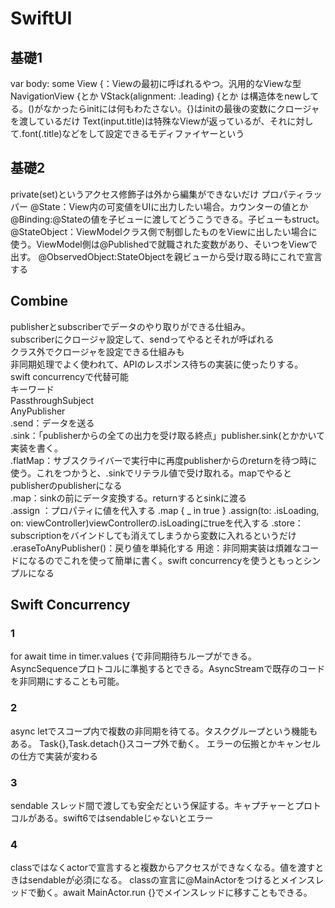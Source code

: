 # SwiftUI
## 基礎1
var body: some View {：Viewの最初に呼ばれるやつ。汎用的なViewな型
NavigationView {とか
VStack(alignment: .leading) {とか
は構造体をnewしてる。()がなかったらinitには何もわたさない。{}はinitの最後の変数にクロージャを渡しているだけ
Text(input.title)は特殊なViewが返っているが、それに対して.font(.title)などをして設定できるモディファイヤーという

## 基礎2
private(set)というアクセス修飾子は外から編集ができないだけ
プロパティラッパー
@State：View内の可変値をUIに出力したい場合。カウンターの値とか
@Binding:@Stateの値を子ビューに渡してどうこうできる。子ビューもstruct。
@StateObject：ViewModelクラス側で制御したものをViewに出したい場合に使う。ViewModel側は@Publishedで就職された変数があり、そいつをViewで出す。
@ObservedObject:StateObjectを親ビューから受け取る時にこれで宣言する




## Combine
publisherとsubscriberでデータのやり取りができる仕組み。   
subscriberにクロージャ設定して、sendってやるとそれが呼ばれる  
クラス外でクロージャを設定できる仕組みも  
非同期処理でよく使われて、APIのレスポンス待ちの実装に使ったりする。  
swift concurrencyで代替可能  
キーワード  
PassthroughSubject  
AnyPublisher  
.send：データを送る  
.sink：「publisherからの全ての出力を受け取る終点」publisher.sink(とかかいて実装を書く。  
.flatMap：サブスクライバーで実行中に再度publisherからのreturnを待つ時に使う。これをつかうと、.sinkでリテラル値で受け取れる。mapでやるとpublisherのpublisherになる  
.map：sinkの前にデータ変換する。returnするとsinkに渡る  
.assign  ：プロパティに値を代入する .map { _ in true } .assign(to: \.isLoading, on: viewController)viewControllerの.isLoadingにtrueを代入する
.store：subscriptionをバインドしても消えてしまうから変数に入れるというだけ
.eraseToAnyPublisher()：戻り値を単純化する
用途：非同期実装は煩雑なコードになるのでこれを使って簡単に書く。swift concurrencyを使うともっとシンプルになる

## Swift Concurrency
### 1
for await time in timer.values {で非同期待ちループができる。
AsyncSequenceプロトコルに準拠するとできる。AsyncStreamで既存のコードを非同期にすることも可能。
### 2
async letでスコープ内で複数の非同期を待てる。タスクグループという機能もある。
Task{},Task.detach{}スコープ外で動く。
エラーの伝搬とかキャンセルの仕方で実装が変わる
### 3
sendable スレッド間で渡しても安全だという保証する。キャプチャーとプロトコルがある。swift6ではsendableじゃないとエラー
### 4
classではなくactorで宣言すると複数からアクセスができなくなる。値を渡すときはsendableが必須になる。
classの宣言に@MainActorをつけるとメインスレッドで動く。await MainActor.run {}でメインスレッドに移すこともできる。

